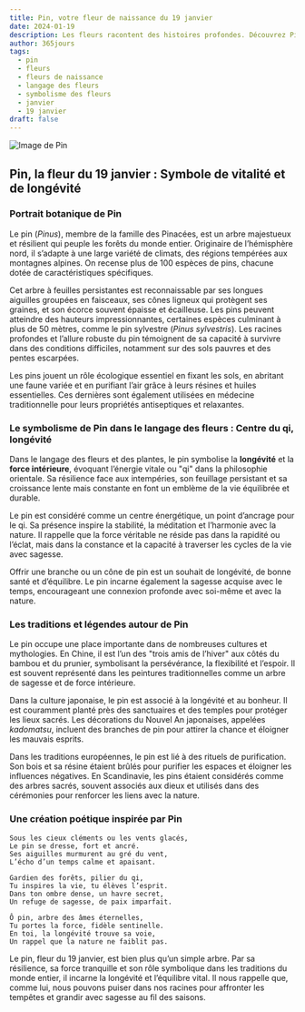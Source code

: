 ```yaml
---
title: Pin, votre fleur de naissance du 19 janvier
date: 2024-01-19
description: Les fleurs racontent des histoires profondes. Découvrez Pin, votre fleur de naissance du 19 janvier, ses symboles et récits fascinants. Plongez dans sa signification et son langage unique dans l'art floral.
author: 365jours
tags:
  - pin
  - fleurs
  - fleurs de naissance
  - langage des fleurs
  - symbolisme des fleurs
  - janvier
  - 19 janvier
draft: false
---
```



![Image de Pin](https://cdn.pixabay.com/photo/2015/01/04/11/12/pine-588159_640.jpg#center)


## Pin, la fleur du 19 janvier : Symbole de vitalité et de longévité

### Portrait botanique de Pin

Le pin (_Pinus_), membre de la famille des Pinacées, est un arbre majestueux et résilient qui peuple les forêts du monde entier. Originaire de l’hémisphère nord, il s’adapte à une large variété de climats, des régions tempérées aux montagnes alpines. On recense plus de 100 espèces de pins, chacune dotée de caractéristiques spécifiques.

Cet arbre à feuilles persistantes est reconnaissable par ses longues aiguilles groupées en faisceaux, ses cônes ligneux qui protègent ses graines, et son écorce souvent épaisse et écailleuse. Les pins peuvent atteindre des hauteurs impressionnantes, certaines espèces culminant à plus de 50 mètres, comme le pin sylvestre (_Pinus sylvestris_). Les racines profondes et l’allure robuste du pin témoignent de sa capacité à survivre dans des conditions difficiles, notamment sur des sols pauvres et des pentes escarpées.

Les pins jouent un rôle écologique essentiel en fixant les sols, en abritant une faune variée et en purifiant l’air grâce à leurs résines et huiles essentielles. Ces dernières sont également utilisées en médecine traditionnelle pour leurs propriétés antiseptiques et relaxantes.

### Le symbolisme de Pin dans le langage des fleurs : Centre du qi, longévité

Dans le langage des fleurs et des plantes, le pin symbolise la **longévité** et la **force intérieure**, évoquant l’énergie vitale ou "qi" dans la philosophie orientale. Sa résilience face aux intempéries, son feuillage persistant et sa croissance lente mais constante en font un emblème de la vie équilibrée et durable.

Le pin est considéré comme un centre énergétique, un point d’ancrage pour le qi. Sa présence inspire la stabilité, la méditation et l’harmonie avec la nature. Il rappelle que la force véritable ne réside pas dans la rapidité ou l’éclat, mais dans la constance et la capacité à traverser les cycles de la vie avec sagesse.

Offrir une branche ou un cône de pin est un souhait de longévité, de bonne santé et d’équilibre. Le pin incarne également la sagesse acquise avec le temps, encourageant une connexion profonde avec soi-même et avec la nature.

### Les traditions et légendes autour de Pin

Le pin occupe une place importante dans de nombreuses cultures et mythologies. En Chine, il est l’un des "trois amis de l’hiver" aux côtés du bambou et du prunier, symbolisant la persévérance, la flexibilité et l’espoir. Il est souvent représenté dans les peintures traditionnelles comme un arbre de sagesse et de force intérieure.

Dans la culture japonaise, le pin est associé à la longévité et au bonheur. Il est couramment planté près des sanctuaires et des temples pour protéger les lieux sacrés. Les décorations du Nouvel An japonaises, appelées _kadomatsu_, incluent des branches de pin pour attirer la chance et éloigner les mauvais esprits.

Dans les traditions européennes, le pin est lié à des rituels de purification. Son bois et sa résine étaient brûlés pour purifier les espaces et éloigner les influences négatives. En Scandinavie, les pins étaient considérés comme des arbres sacrés, souvent associés aux dieux et utilisés dans des cérémonies pour renforcer les liens avec la nature.

### Une création poétique inspirée par Pin

```
Sous les cieux cléments ou les vents glacés,  
Le pin se dresse, fort et ancré.  
Ses aiguilles murmurent au gré du vent,  
L’écho d’un temps calme et apaisant.  

Gardien des forêts, pilier du qi,  
Tu inspires la vie, tu élèves l’esprit.  
Dans ton ombre dense, un havre secret,  
Un refuge de sagesse, de paix imparfait.  

Ô pin, arbre des âmes éternelles,  
Tu portes la force, fidèle sentinelle.  
En toi, la longévité trouve sa voie,  
Un rappel que la nature ne faiblit pas.  
```

Le pin, fleur du 19 janvier, est bien plus qu’un simple arbre. Par sa résilience, sa force tranquille et son rôle symbolique dans les traditions du monde entier, il incarne la longévité et l’équilibre vital. Il nous rappelle que, comme lui, nous pouvons puiser dans nos racines pour affronter les tempêtes et grandir avec sagesse au fil des saisons.

